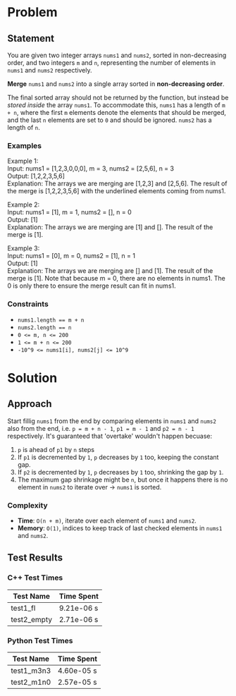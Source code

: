 # Problem

## Statement
You are given two integer arrays `nums1` and `nums2`, sorted in non-decreasing order, and two integers `m` and `n`, representing the number of elements in `nums1` and `nums2` respectively.

__Merge__ `nums1` and `nums2` into a single array sorted in __non-decreasing order__.

The final sorted array should not be returned by the function, but instead be _stored inside_ the array `nums1`. To accommodate this, `nums1` has a length of `m + n`, where the first `m` elements denote the elements that should be merged, and the last `n` elements are set to `0` and should be ignored. `nums2` has a length of `n`.

### Examples
Example 1: \
Input: nums1 = [1,2,3,0,0,0], m = 3, nums2 = [2,5,6], n = 3 \
Output: [1,2,2,3,5,6] \
Explanation: The arrays we are merging are [1,2,3] and [2,5,6].
The result of the merge is [1,2,2,3,5,6] with the underlined elements coming from nums1.

Example 2: \
Input: nums1 = [1], m = 1, nums2 = [], n = 0 \
Output: [1] \
Explanation: The arrays we are merging are [1] and [].
The result of the merge is [1].

Example 3: \
Input: nums1 = [0], m = 0, nums2 = [1], n = 1 \
Output: [1] \
Explanation: The arrays we are merging are [] and [1].
The result of the merge is [1].
Note that because m = 0, there are no elements in nums1. The 0 is only there to ensure the merge result can fit in nums1.


### Constraints
- `nums1.length == m + n`
- `nums2.length == n`
- `0 <= m, n <= 200`
- `1 <= m + n <= 200`
- `-10^9 <= nums1[i], nums2[j] <= 10^9`


# Solution

## Approach
Start fillig `nums1` from the end by comparing elements in `nums1` and `nums2` also from the end, i.e. `p = m + n - 1`, `p1 = m - 1` and `p2 = n - 1` respectively.
It's guaranteed that 'overtake' wouldn't happen becuase:
1. `p` is ahead of `p1` by `n` steps
2. If `p1` is decremented by `1`, `p` decreases by `1` too, keeping the constant gap.
3. If `p2` is decremented by `1`, `p` decreases by `1` too, shrinking the gap by `1`.
4. The maximum gap shrinkage might be `n`, but once it happens there is no element in `nums2` to iterate over -> `nums1` is sorted.


### Complexity
- __Time__: `O(n + m)`, iterate over each element of `nums1` and `nums2`.
- __Memory__: `O(1)`, indices to keep track of last checked elements in `nums1` and `nums2`.

## Test Results

### C++ Test Times
| Test Name | Time Spent |
| --- | --- |
| test1_fl | 9.21e-06 s |
| test2_empty | 2.71e-06 s |

### Python Test Times
| Test Name | Time Spent |
| --- | --- |
| test1_m3n3 | 4.60e-05 s |
| test2_m1n0 | 2.57e-05 s |

